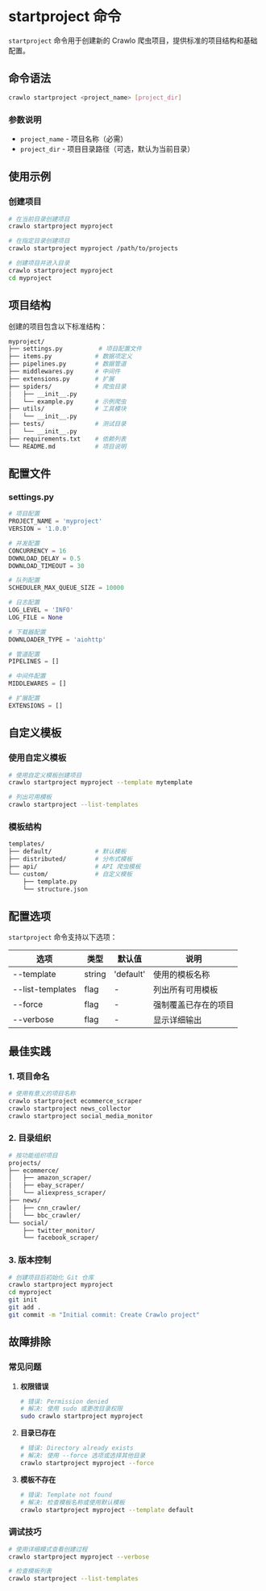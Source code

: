 # startproject 命令

`startproject` 命令用于创建新的 Crawlo 爬虫项目，提供标准的项目结构和基础配置。

## 命令语法

```bash
crawlo startproject <project_name> [project_dir]
```

### 参数说明

- `project_name` - 项目名称（必需）
- `project_dir` - 项目目录路径（可选，默认为当前目录）

## 使用示例

### 创建项目

```bash
# 在当前目录创建项目
crawlo startproject myproject

# 在指定目录创建项目
crawlo startproject myproject /path/to/projects

# 创建项目并进入目录
crawlo startproject myproject
cd myproject
```

## 项目结构

创建的项目包含以下标准结构：

```bash
myproject/
├── settings.py          # 项目配置文件
├── items.py            # 数据项定义
├── pipelines.py        # 数据管道
├── middlewares.py      # 中间件
├── extensions.py       # 扩展
├── spiders/            # 爬虫目录
│   ├── __init__.py
│   └── example.py      # 示例爬虫
├── utils/              # 工具模块
│   └── __init__.py
├── tests/              # 测试目录
│   └── __init__.py
├── requirements.txt    # 依赖列表
└── README.md           # 项目说明
```

## 配置文件

### settings.py

```python
# 项目配置
PROJECT_NAME = 'myproject'
VERSION = '1.0.0'

# 并发配置
CONCURRENCY = 16
DOWNLOAD_DELAY = 0.5
DOWNLOAD_TIMEOUT = 30

# 队列配置
SCHEDULER_MAX_QUEUE_SIZE = 10000

# 日志配置
LOG_LEVEL = 'INFO'
LOG_FILE = None

# 下载器配置
DOWNLOADER_TYPE = 'aiohttp'

# 管道配置
PIPELINES = []

# 中间件配置
MIDDLEWARES = []

# 扩展配置
EXTENSIONS = []
```

## 自定义模板

### 使用自定义模板

```bash
# 使用自定义模板创建项目
crawlo startproject myproject --template mytemplate

# 列出可用模板
crawlo startproject --list-templates
```

### 模板结构

```bash
templates/
├── default/            # 默认模板
├── distributed/        # 分布式模板
├── api/                # API 爬虫模板
└── custom/             # 自定义模板
    ├── template.py
    └── structure.json
```

## 配置选项

`startproject` 命令支持以下选项：

| 选项 | 类型 | 默认值 | 说明 |
|------|------|--------|------|
| --template | string | 'default' | 使用的模板名称 |
| --list-templates | flag | - | 列出所有可用模板 |
| --force | flag | - | 强制覆盖已存在的项目 |
| --verbose | flag | - | 显示详细输出 |

## 最佳实践

### 1. 项目命名

```bash
# 使用有意义的项目名称
crawlo startproject ecommerce_scraper
crawlo startproject news_collector
crawlo startproject social_media_monitor
```

### 2. 目录组织

```bash
# 按功能组织项目
projects/
├── ecommerce/
│   ├── amazon_scraper/
│   ├── ebay_scraper/
│   └── aliexpress_scraper/
├── news/
│   ├── cnn_crawler/
│   └── bbc_crawler/
└── social/
    ├── twitter_monitor/
    └── facebook_scraper/
```

### 3. 版本控制

```bash
# 创建项目后初始化 Git 仓库
crawlo startproject myproject
cd myproject
git init
git add .
git commit -m "Initial commit: Create Crawlo project"
```

## 故障排除

### 常见问题

1. **权限错误**
   ```bash
   # 错误: Permission denied
   # 解决: 使用 sudo 或更改目录权限
   sudo crawlo startproject myproject
   ```

2. **目录已存在**
   ```bash
   # 错误: Directory already exists
   # 解决: 使用 --force 选项或选择其他目录
   crawlo startproject myproject --force
   ```

3. **模板不存在**
   ```bash
   # 错误: Template not found
   # 解决: 检查模板名称或使用默认模板
   crawlo startproject myproject --template default
   ```

### 调试技巧

```bash
# 使用详细模式查看创建过程
crawlo startproject myproject --verbose

# 检查模板列表
crawlo startproject --list-templates
```
